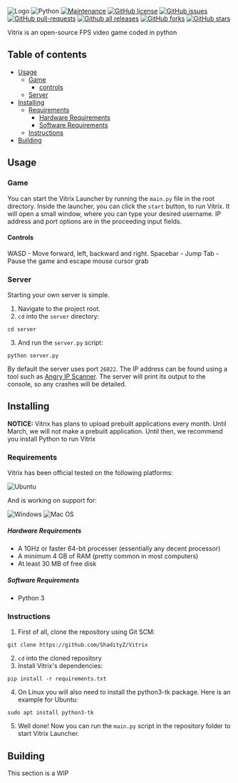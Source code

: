![Logo](https://github.com//Vitrix/raw/master/logo.png)
![Python](https://img.shields.io/badge/python-3670A0?style=for-the-badge&logo=python&logoColor=ffdd54) [![Maintenance](https://img.shields.io/badge/Maintained%3F-yes-green.svg)](https://GitHub.com/VitrixGame/Vitrix/graphs/commit-activity) [![GitHub license](https://img.shields.io/github/license/VitrixGame/Vitrix.svg)](https://github.com/VitrixGame/Vitrix/blob/master/LICENSE) [![GitHub issues](https://img.shields.io/github/issues/VitrixGame/Vitrix.svg)](https://GitHub.com/VitrixGame/Vitrix/issues/) [![GitHub pull-requests](https://img.shields.io/github/issues-pr/VitrixGame/Vitrix.svg)](https://GitHub.com/VitrixGame/Vitrix/pull/) [![Github all releases](https://img.shields.io/github/downloads/VitrixGame/Vitrix/total.svg)](https://GitHub.com/VitrixGame/Vitrix/releases/) [![GitHub forks](https://img.shields.io/github/forks/VitrixGame/Vitrix.svg?style=social&label=Fork&maxAge=2592000)](https://GitHub.com/VitrixGame/Vitrix/network/) [![GitHub stars](https://img.shields.io/github/stars/VitrixGame/Vitrix.svg?style=social&label=Star&maxAge=2592000)](https://GitHub.com/VitrixGame/Vitrix/stargazers/)

Vitrix is an open-source FPS video game coded in python

## Table of contents
- [Usage](#usage)
  - [Game](#game)
    - [controls](#controls)
  - [Server](#server)
- [Installing](#installing)
  - [Requirements](#requirements)
      - [Hardware Requirements](#hardware-requirements)
      - [Software Requirements](#software-requirements)
  - [Instructions](#instructions)
- [Building](#building)

## Usage
### Game
You can start the Vitrix Launcher by running the ```main.py``` file in the root directory. Inside the launcher, you can click the ```start``` button, to run Vitrix. It will open a small window, where you can type your desired username. IP address and port options are in the proceeding input fields.
#### Controls
WASD - Move forward, left, backward and right.
Spacebar - Jump
Tab - Pause the game and escape mouse cursor grab

### Server
Starting your own server is simple.
1. Navigate to the project root.
2. ```cd``` into the ```server``` directory:
```
cd server
```
3. And run the ```server.py``` script:
```
python server.py
```
By default the server uses port ```26822```. The IP address can be found using a tool such as [Angry IP Scanner](https://angryip.org/). The server will print its output to the console, so any crashes will be detailed.

## Installing
**NOTICE:** Vitrix has plans to upload prebuilt applications every month. Until March, we will not make a prebuilt application. Until then, we recommend you install Python to run Vitrix 
### Requirements
Vitrix has been official tested on the following platforms:

![Ubuntu](https://img.shields.io/badge/Ubuntu-E95420?style=for-the-badge&logo=ubuntu&logoColor=white)

And is working on support for:

![Windows](https://img.shields.io/badge/Windows-0078D6?style=for-the-badge&logo=windows&logoColor=white) ![Mac OS](https://img.shields.io/badge/mac%20os-000000?style=for-the-badge&logo=macos&logoColor=F0F0F0)

##### Hardware Requirements
- A 1GHz or faster 64-bit processer (essentially any decent processor)
- A minimum 4 GB of RAM (pretty common in most computers)
- At least 30 MB of free disk 

##### Software Requirements
- Python 3

### Instructions
1. First of all, clone the repository using Git SCM:
```
git clone https://github.com/ShadityZ/Vitrix
```
2. ```cd``` into the cloned repository
3. Install Vitrix's dependencies:
```
pip install -r requirements.txt
```
4. On Linux you will also need to install the python3-tk package. Here is an example for Ubuntu:
```
sudo apt install python3-tk
```
5. Well done! Now you can run the ```main.py``` script in the repository folder to start Vitrix Launcher.

## Building
This section is a WIP
